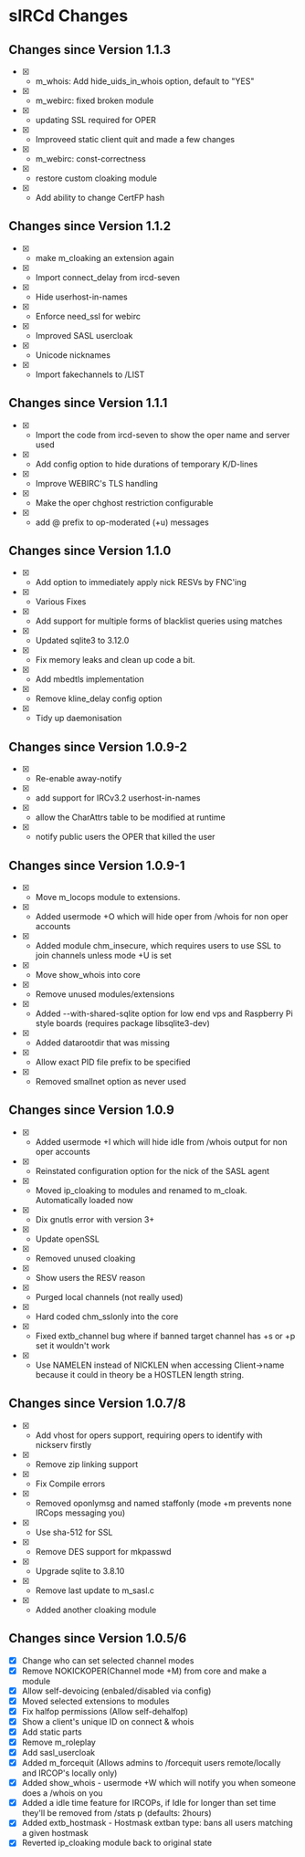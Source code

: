 # sIRCd Changes

## Changes since Version 1.1.3

- [X] - m_whois: Add hide_uids_in_whois option, default to "YES"
- [X] - m_webirc: fixed broken module
- [X] - updating SSL required for OPER
- [X] - Improveed static client quit and made a few changes
- [X] - m_webirc: const-correctness
- [X] - restore custom cloaking module
- [X] - Add ability to change CertFP hash



## Changes since Version 1.1.2

- [X] - make m_cloaking an extension again
- [X] - Import connect_delay from ircd-seven
- [X] - Hide userhost-in-names
- [X] - Enforce need_ssl for webirc
- [X] - Improved SASL usercloak
- [X] - Unicode nicknames
- [X] - Import fakechannels to /LIST

## Changes since Version 1.1.1

- [X] - Import the code from ircd-seven to show the oper name and server used
- [X] - Add config option to hide durations of temporary K/D-lines
- [X] - Improve WEBIRC's TLS handling
- [X] - Make the oper chghost restriction configurable
- [X] - add @ prefix to op-moderated (+u) messages

## Changes since Version 1.1.0

- [X] - Add option to immediately apply nick RESVs by FNC'ing
- [X] - Various Fixes
- [X] - Add support for multiple forms of blacklist queries using matches
- [X] - Updated sqlite3 to 3.12.0
- [X] - Fix memory leaks and clean up code a bit.
- [X] - Add mbedtls implementation
- [X] - Remove kline_delay config option
- [X] - Tidy up daemonisation

## Changes since Version 1.0.9-2

- [X] - Re-enable away-notify
- [X] - add support for IRCv3.2 userhost-in-names
- [X] - allow the CharAttrs table to be modified at runtime
- [X] - notify public users the OPER that killed the user

## Changes since Version 1.0.9-1

- [X] - Move m_locops module to extensions.
- [X] - Added usermode +O which will hide oper from /whois for non oper accounts
- [X] - Added module chm_insecure, which requires users to use SSL to join channels unless mode +U is set
- [X] - Move show_whois into core
- [X] - Remove unused modules/extensions
- [X] - Added --with-shared-sqlite option for low end vps and Raspberry Pi style boards (requires package libsqlite3-dev)
- [X] - Added datarootdir that was missing
- [X] - Allow exact PID file prefix to be specified
- [X] - Removed smallnet option as never used



## Changes since Version 1.0.9

- [X] - Added usermode +I which will hide idle from /whois output for non oper accounts
- [X] - Reinstated configuration option for the nick of the SASL agent
- [X] - Moved ip_cloaking to modules and renamed to m_cloak. Automatically loaded now
- [X] - Dix gnutls error with version 3+
- [X] - Update openSSL 
- [X] - Removed unused cloaking
- [X] - Show users the RESV reason
- [X] - Purged local channels (not really used)
- [X] - Hard coded chm_sslonly into the core
- [X] - Fixed extb_channel bug where if banned target channel has +s or +p set it wouldn't work
- [X] - Use NAMELEN instead of NICKLEN when accessing Client->name because it could in theory be a HOSTLEN length string.

## Changes since Version 1.0.7/8
 
- [X] - Add vhost for opers support, requiring opers to identify with nickserv firstly
- [X] - Remove zip linking support
- [X] - Fix Compile errors
- [X] - Removed oponlymsg and named staffonly (mode +m prevents none IRCops messaging you)
- [X] - Use sha-512 for SSL
- [X] - Remove DES support for mkpasswd
- [X] - Upgrade sqlite to 3.8.10
- [X] - Remove last update to m_sasl.c
- [X] - Added another cloaking module

## Changes since Version 1.0.5/6

- [X] Change who can set selected channel modes
- [X] Remove NOKICKOPER(Channel mode +M) from core and make a module
- [X] Allow self-devoicing (enbaled/disabled via config)
- [X] Moved selected extensions to modules   
- [X] Fix halfop permissions (Allow self-dehalfop)
- [X] Show a client's unique ID on connect & whois
- [X] Add static parts
- [X] Remove m_roleplay
- [X] Add sasl_usercloak
- [X] Added m_forcequit (Allows admins to /forcequit users remote/locally and IRCOP's locally only)
- [X] Added show_whois - usermode +W which will notify you when someone does a /whois on you
- [X] Added a idle time feature for IRCOPs, if Idle for longer than set time they'll be removed from /stats p (defaults: 2hours)
- [X] Added extb_hostmask - Hostmask extban type: bans all users matching a given hostmask
- [X] Reverted ip_cloaking module back to original state

